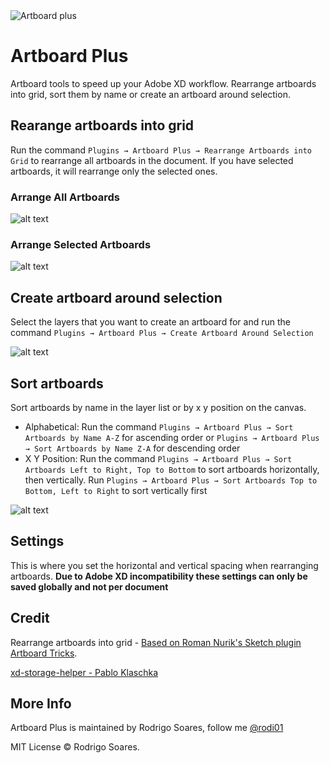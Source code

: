 <img src="images/Icon@2x.png" alt="Artboard plus" />

# Artboard Plus

Artboard tools to speed up your Adobe XD workflow. Rearrange artboards into grid, sort them by name or create an artboard around selection.

## Rearange artboards into grid

Run the command `Plugins → Artboard Plus → Rearrange Artboards into Grid` to rearrange all artboards in the document. If you have selected artboards, it will rearrange only the selected ones.

### Arrange All Artboards

![alt text](https://d1o11igmtwz5yg.cloudfront.net/images/artboardplus/arrange_all_artboards.gif "Arrange All Artboards")

### Arrange Selected Artboards

![alt text](https://d1o11igmtwz5yg.cloudfront.net/images/artboardplus/arrange_selected_artboards.gif "Arrange Selected Artboards")

## Create artboard around selection

Select the layers that you want to create an artboard for and run the command `Plugins → Artboard Plus → Create Artboard Around Selection`

![alt text](https://d1o11igmtwz5yg.cloudfront.net/images/artboardplus/create_artboard.gif "Create Artboard Around Selection")

## Sort artboards

Sort artboards by name in the layer list or by x y position on the canvas. 
- Alphabetical: Run the command `Plugins → Artboard Plus → Sort Artboards by Name A-Z` for ascending order or `Plugins → Artboard Plus → Sort Artboards by Name Z-A` for descending order
- X Y Position: Run the command `Plugins → Artboard Plus → Sort Artboards Left to Right, Top to Bottom` to sort artboards horizontally, then vertically. Run `Plugins → Artboard Plus → Sort Artboards Top to Bottom, Left to Right` to sort vertically first
<!-- do you want to be a good citizen of the world and also support r-t-l sorting for our arabic and hebrew bros? -->

![alt text](https://d1o11igmtwz5yg.cloudfront.net/images/artboardplus/sort_artboards.gif "Sort Artboards by Name")

## Settings

This is where you set the horizontal and vertical spacing when rearranging artboards. **Due to Adobe XD incompatibility these settings can only be saved globally and not per document**

## Credit

Rearrange artboards into grid - [Based on Roman Nurik's Sketch plugin Artboard Tricks](https://github.com/romannurik/Sketch-ArtboardTricks).

[xd-storage-helper - Pablo Klaschka](https://github.com/pklaschka/xd-storage-helper)

## More Info

Artboard Plus is maintained by Rodrigo Soares, follow me [@rodi01](https://twitter.com/rodi01)

MIT License © Rodrigo Soares.
